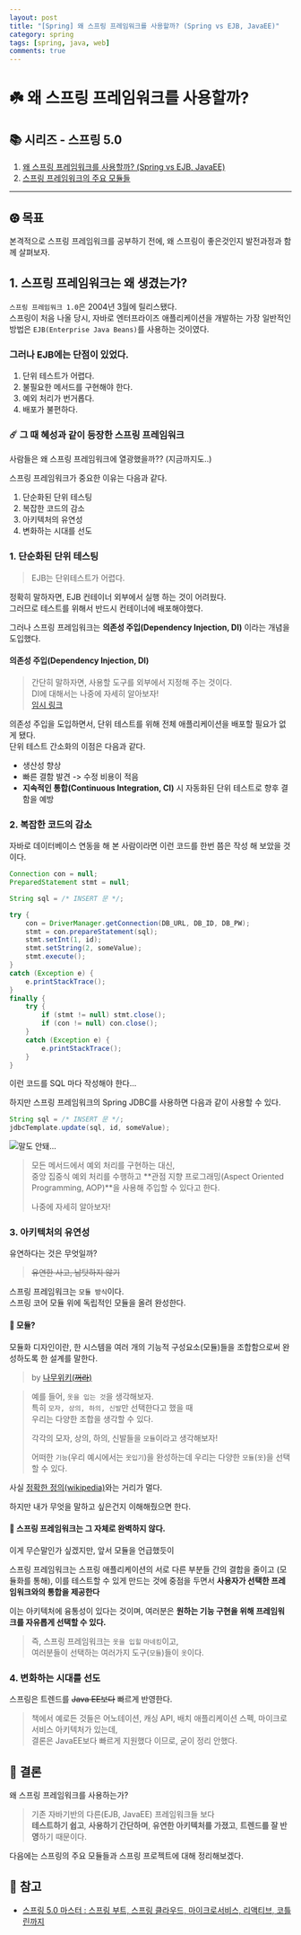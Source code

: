 ```yaml
---
layout: post
title: "[Spring] 왜 스프링 프레임워크를 사용할까? (Spring vs EJB, JavaEE)"
category: spring
tags: [spring, java, web]
comments: true
---
```

# ☘️ 왜 스프링 프레임워크를 사용할까?

## 📚 시리즈 - 스프링 5.0
1. [왜 스프링 프레임워크를 사용할까? (Spring vs EJB, JavaEE)](https://outstanding1301.github.io/spring/2021/01/08/mastering-spring5-1/)
2. [스프링 프레임워크의 주요 모듈들](https://outstanding1301.github.io/spring/2021/01/08/mastering-spring5-2/)

----

## ⚽︎ 목표
본격적으로 스프링 프레임워크를 공부하기 전에, 왜 스프링이 좋은것인지 발전과정과 함께 살펴보자.

## 1. 스프링 프레임워크는 왜 생겼는가?
`스프링 프레임워크 1.0`은 2004년 3월에 릴리스됐다.  
스프링이 처음 나올 당시, 자바로 엔터프라이즈 애플리케이션을 개발하는 가장 일반적인 방법은 `EJB(Enterprise Java Beans)`를 사용하는 것이였다.  

### 그러나 EJB에는 단점이 있었다.
1. 단위 테스트가 어렵다.
2. 불필요한 메서드를 구현해야 한다.
3. 예외 처리가 번거롭다.
4. 배포가 불편하다.

### ☄️ 그 때 혜성과 같이 등장한 스프링 프레임워크
사람들은 왜 스프링 프레임워크에 열광했을까?? (지금까지도..)  

스프링 프레임워크가 중요한 이유는 다음과 같다.  
1. 단순화된 단위 테스팅
2. 복잡한 코드의 감소
3. 아키텍처의 유연성
4. 변화하는 시대를 선도

### 1. 단순화된 단위 테스팅  
> EJB는 단위테스트가 어렵다.

정확히 말하자면, EJB 컨테이너 외부에서 실행 하는 것이 어려웠다.  
그러므로 테스트를 위해서 반드시 컨테이너에 배포해야했다.  

그러나 스프링 프레임워크는 **의존성 주입(Dependency Injection, DI)** 이라는 개념을 도입했다.

#### 의존성 주입(Dependency Injection, DI)
> 간단히 말하자면, 사용할 도구를 외부에서 지정해 주는 것이다.  
> DI에 대해서는 나중에 자세히 알아보자!  
> [임시 링크](https://ko.wikipedia.org/wiki/%EC%9D%98%EC%A1%B4%EC%84%B1_%EC%A3%BC%EC%9E%85)

의존성 주입을 도입하면서, 단위 테스트를 위해 전체 애플리케이션을 배포할 필요가 없게 됐다.  
단위 테스트 간소화의 이점은 다음과 같다.
- 생산성 향상  
- 빠른 결함 발견 -> 수정 비용이 적음
- **지속적인 통합(Continuous Integration, CI)** 시 자동화된 단위 테스트로 향후 결함을 예방

### 2. 복잡한 코드의 감소
자바로 데이터베이스 연동을 해 본 사람이라면 이런 코드를 한번 쯤은 작성 해 보았을 것이다.

```java
Connection con = null;
PreparedStatement stmt = null;

String sql = /* INSERT 문 */;

try {
    con = DriverManager.getConnection(DB_URL, DB_ID, DB_PW);
    stmt = con.prepareStatement(sql);
    stmt.setInt(1, id);
    stmt.setString(2, someValue);
    stmt.execute();
}
catch (Exception e) {
    e.printStackTrace();
}
finally {
    try {
        if (stmt != null) stmt.close();
        if (con != null) con.close();
    }
    catch (Exception e) {
        e.printStackTrace();
    }
}
```

이런 코드를 SQL 마다 작성해야 한다...

하지만 스프링 프레임워크의 Spring JDBC를 사용하면 다음과 같이 사용할 수 있다.

```java
String sql = /* INSERT 문 */;
jdbcTemplate.update(sql, id, someValue);
```

![말도 안돼...](https://media.giphy.com/media/CH0fzClj8QCDS/giphy.gif)

> 모든 메서드에서 예외 처리를 구현하는 대신,  
> 중앙 집중식 예외 처리를 수행하고 **관점 지향 프로그래밍(Aspect Oriented Programming, AOP)**을 사용해 주입할 수 있다고 한다.
>   
> 나중에 자세히 알아보자!


### 3. 아키텍처의 유연성

유연하다는 것은 무엇일까?  

> ~~유연한 사고, 남탓하지 않기~~

스프링 프레임워크는 `모듈 방식`이다.  
스프링 코어 모듈 위에 독립적인 모듈을 올려 완성한다.  

#### 🧐 모듈?
모듈화 디자인이란, 한 시스템을 여러 개의 기능적 구성요소(모듈)들을 조합함으로써 완성하도록 한 설계를 말한다.

> by [나무위키(~~꺼라~~)](https://namu.wiki/w/%EB%AA%A8%EB%93%88#s-1)

> 예를 들어, `옷을 입는 것`을 생각해보자.  
> 특히 `모자, 상의, 하의, 신발`만 선택한다고 했을 때  
> 우리는 다양한 조합을 생각할 수 있다.  
>  
> 각각의 모자, 상의, 하의, 신발들을 `모듈`이라고 생각해보자!  
>  
> 어떠한 `기능`(우리 예시에서는 `옷입기`)을 완성하는데 우리는 다양한 `모듈`(`옷`)을 선택할 수 있다.

사실 [정확한 정의(wikipedia)](https://ko.wikipedia.org/wiki/%EB%AA%A8%EB%93%88_(%ED%94%84%EB%A1%9C%EA%B7%B8%EB%9E%98%EB%B0%8D))와는 거리가 멀다.  

하지만 내가 무엇을 말하고 싶은건지 이해해줬으면 한다.

#### 🤔 스프링 프레임워크는 그 자체로 완벽하지 않다.
이게 무슨말인가 싶겠지만, 앞서 모듈을 언급했듯이

스프링 프레임워크는 스프링 애플리케이션의 서로 다른 부분들 간의 결합을 줄이고 (모듈화를 통해), 이를 테스트할 수 있게 만드는 것에 중점을 두면서 **사용자가 선택한 프레임워크와의 통합을 제공한다**

이는 아키텍처에 융통성이 있다는 것이며, 여러분은 **원하는 기능 구현을 위해 프레임워크를 자유롭게 선택할 수 있다.**

> 즉, 스프링 프레임워크는 `옷을 입힐` `마네킹`이고,  
> 여러분들이 선택하는 여러가지 도구(`모듈`)들이 `옷`이다.

### 4. 변화하는 시대를 선도

스프링은 트렌드를 ~~Java EE보다~~ 빠르게 반영한다.
> 책에서 예로든 것들은 어노테이션, 캐싱 API, 배치 애플리케이션 스펙, 마이크로서비스 아키텍처가 있는데,  
> 결론은 JavaEE보다 빠르게 지원했다 이므로, 굳이 정리 안했다.

## 📕 결론
왜 스프링 프레임워크를 사용하는가?
> 기존 자바기반의 다른(EJB, JavaEE) 프레임워크들 보다  
> **테스트하기 쉽고**, **사용하기 간단하며**, **유연한 아키텍처를 가졌고**, **트렌드를 잘 반영**하기 때문이다.

다음에는 스프링의 주요 모듈들과 스프링 프로젝트에 대해 정리해보겠다.

## 🚀 참고
- [스프링 5.0 마스터 : 스프링 부트, 스프링 클라우드, 마이크로서비스, 리액티브, 코틀린까지](http://www.yes24.com/Product/Goods/62950195)